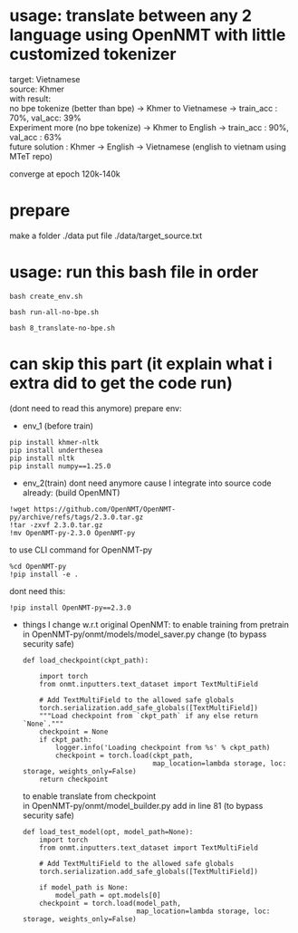# usage: translate between any 2 language using OpenNMT with little customized tokenizer
target: Vietnamese<br>
source: Khmer <br>
with result: <br>
no bpe tokenize (better than bpe) -> Khmer to Vietnamese -> train_acc : 70%, val_acc: 39% <br>
Experiment more (no bpe tokenize) -> Khmer to English -> train_acc : 90%, val_acc : 63% <br>
future solution : Khmer -> English -> Vietnamese (english to vietnam using MTeT repo)

converge at epoch 120k-140k

# prepare 
make a folder ./data
put file ./data/target_source.txt 
# usage: run this bash file in order
```
bash create_env.sh
```
```
bash run-all-no-bpe.sh
```
```
bash 8_translate-no-bpe.sh
```


# can skip this part (it explain what i extra did to get the code run)
(dont need to read this anymore) prepare env:
- env_1 (before train)
```
pip install khmer-nltk
pip install underthesea
pip install nltk
pip install numpy==1.25.0
```

- env_2(train)
dont need anymore cause I integrate into source code already: (build OpenMNT)
```
!wget https://github.com/OpenNMT/OpenNMT-py/archive/refs/tags/2.3.0.tar.gz
!tar -zxvf 2.3.0.tar.gz
!mv OpenNMT-py-2.3.0 OpenNMT-py
```
to use CLI command for OpenNMT-py
```
%cd OpenNMT-py
!pip install -e .
```
dont need this:
```
!pip install OpenNMT-py==2.3.0
```



- things I change w.r.t original OpenNMT:
    to enable training from pretrain<br>
    in OpenNMT-py/onmt/models/model_saver.py change (to bypass security safe)

    ```
    def load_checkpoint(ckpt_path):

        import torch
        from onmt.inputters.text_dataset import TextMultiField

        # Add TextMultiField to the allowed safe globals
        torch.serialization.add_safe_globals([TextMultiField])
        """Load checkpoint from `ckpt_path` if any else return `None`."""
        checkpoint = None
        if ckpt_path:
            logger.info('Loading checkpoint from %s' % ckpt_path)
            checkpoint = torch.load(ckpt_path,
                                    map_location=lambda storage, loc: storage, weights_only=False)
        return checkpoint
    ```


    to enable translate from checkpoint <br>
    in OpenNMT-py/onmt/model_builder.py add in line 81 (to bypass security safe)

    ```
    def load_test_model(opt, model_path=None):
        import torch
        from onmt.inputters.text_dataset import TextMultiField

        # Add TextMultiField to the allowed safe globals
        torch.serialization.add_safe_globals([TextMultiField])

        if model_path is None:
            model_path = opt.models[0]
        checkpoint = torch.load(model_path,
                                map_location=lambda storage, loc: storage, weights_only=False)
    ```


